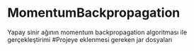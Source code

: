 # MomentumBackpropagation
Yapay sinir ağının momentum backpropagation algoritması ile gerçekleştirimi
#Projeye eklenmesi gereken jar dosyaları 
